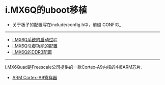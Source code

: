 # i.MX6Q的uboot移植

* 关于板子的配置写在include/config.h中，前缀 CONFIG_

---

* [i.MX6Q系统的启动过程](/docs/system_boot.md)
* [i.MX6Q引脚功能的配置](/docs/iomux.md)
* [i.MX6Q的DDR3配置](/docs/mmdc.md)

---

i.MX6Quad是Freescale公司提供的一款Cortex-A9内核的4核ARM芯片.

* [ARM Cortex-A9寄存器](/docs/cortex_a9.md)
